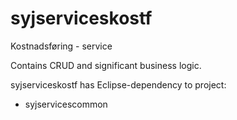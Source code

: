 # syjserviceskostf
Kostnadsføring - service

Contains CRUD and significant business logic.

syjserviceskostf has Eclipse-dependency to project:
* syjservicescommon
